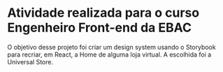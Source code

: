 # Atividade realizada para o curso Engenheiro Front-end da EBAC

O objetivo desse projeto foi criar um design system usando o Storybook para recriar, em React, a Home de alguma loja virtual. A escolhida foi a Universal Store.


